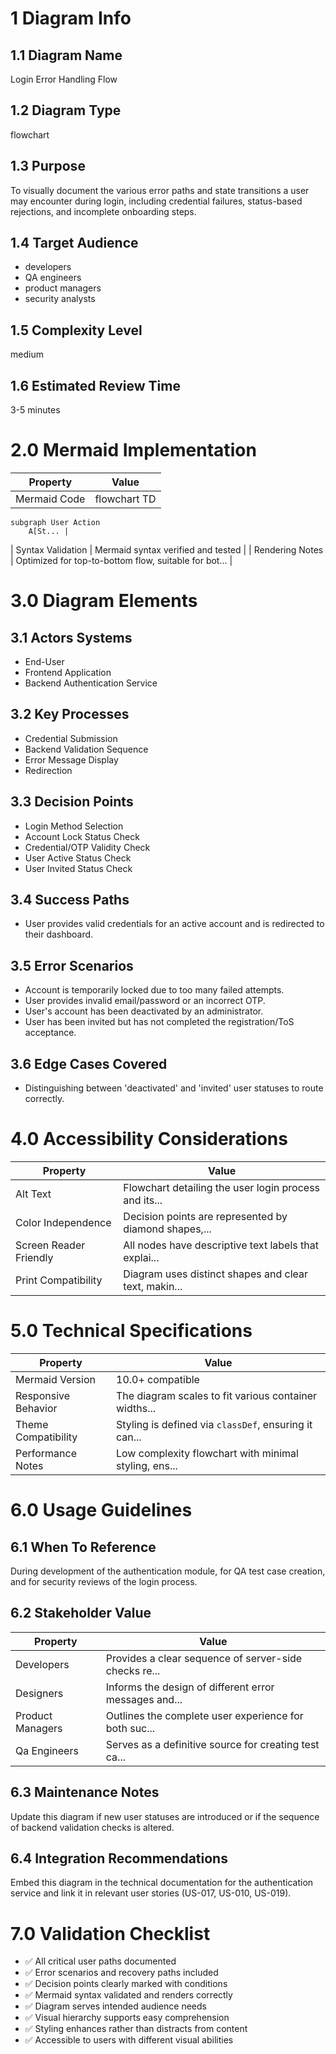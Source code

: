 # 1 Diagram Info

## 1.1 Diagram Name

Login Error Handling Flow

## 1.2 Diagram Type

flowchart

## 1.3 Purpose

To visually document the various error paths and state transitions a user may encounter during login, including credential failures, status-based rejections, and incomplete onboarding steps.

## 1.4 Target Audience

- developers
- QA engineers
- product managers
- security analysts

## 1.5 Complexity Level

medium

## 1.6 Estimated Review Time

3-5 minutes

# 2.0 Mermaid Implementation

| Property | Value |
|----------|-------|
| Mermaid Code | flowchart TD
    subgraph User Action
        A[St... |
| Syntax Validation | Mermaid syntax verified and tested |
| Rendering Notes | Optimized for top-to-bottom flow, suitable for bot... |

# 3.0 Diagram Elements

## 3.1 Actors Systems

- End-User
- Frontend Application
- Backend Authentication Service

## 3.2 Key Processes

- Credential Submission
- Backend Validation Sequence
- Error Message Display
- Redirection

## 3.3 Decision Points

- Login Method Selection
- Account Lock Status Check
- Credential/OTP Validity Check
- User Active Status Check
- User Invited Status Check

## 3.4 Success Paths

- User provides valid credentials for an active account and is redirected to their dashboard.

## 3.5 Error Scenarios

- Account is temporarily locked due to too many failed attempts.
- User provides invalid email/password or an incorrect OTP.
- User's account has been deactivated by an administrator.
- User has been invited but has not completed the registration/ToS acceptance.

## 3.6 Edge Cases Covered

- Distinguishing between 'deactivated' and 'invited' user statuses to route correctly.

# 4.0 Accessibility Considerations

| Property | Value |
|----------|-------|
| Alt Text | Flowchart detailing the user login process and its... |
| Color Independence | Decision points are represented by diamond shapes,... |
| Screen Reader Friendly | All nodes have descriptive text labels that explai... |
| Print Compatibility | Diagram uses distinct shapes and clear text, makin... |

# 5.0 Technical Specifications

| Property | Value |
|----------|-------|
| Mermaid Version | 10.0+ compatible |
| Responsive Behavior | The diagram scales to fit various container widths... |
| Theme Compatibility | Styling is defined via `classDef`, ensuring it can... |
| Performance Notes | Low complexity flowchart with minimal styling, ens... |

# 6.0 Usage Guidelines

## 6.1 When To Reference

During development of the authentication module, for QA test case creation, and for security reviews of the login process.

## 6.2 Stakeholder Value

| Property | Value |
|----------|-------|
| Developers | Provides a clear sequence of server-side checks re... |
| Designers | Informs the design of different error messages and... |
| Product Managers | Outlines the complete user experience for both suc... |
| Qa Engineers | Serves as a definitive source for creating test ca... |

## 6.3 Maintenance Notes

Update this diagram if new user statuses are introduced or if the sequence of backend validation checks is altered.

## 6.4 Integration Recommendations

Embed this diagram in the technical documentation for the authentication service and link it in relevant user stories (US-017, US-010, US-019).

# 7.0 Validation Checklist

- ✅ All critical user paths documented
- ✅ Error scenarios and recovery paths included
- ✅ Decision points clearly marked with conditions
- ✅ Mermaid syntax validated and renders correctly
- ✅ Diagram serves intended audience needs
- ✅ Visual hierarchy supports easy comprehension
- ✅ Styling enhances rather than distracts from content
- ✅ Accessible to users with different visual abilities

